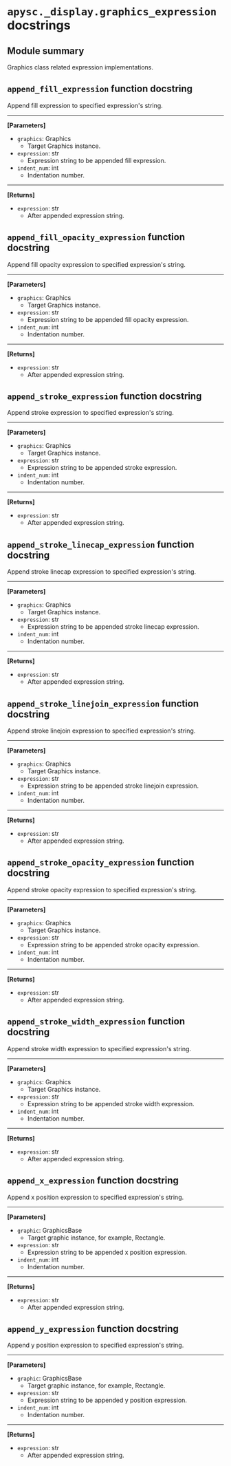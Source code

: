 # `apysc._display.graphics_expression` docstrings

## Module summary

Graphics class related expression implementations.

## `append_fill_expression` function docstring

Append fill expression to specified expression's string.<hr>

**[Parameters]**

- `graphics`: Graphics
  - Target Graphics instance.
- `expression`: str
  - Expression string to be appended fill expression.
- `indent_num`: int
  - Indentation number.

<hr>

**[Returns]**

- `expression`: str
  - After appended expression string.

## `append_fill_opacity_expression` function docstring

Append fill opacity expression to specified expression's string.<hr>

**[Parameters]**

- `graphics`: Graphics
  - Target Graphics instance.
- `expression`: str
  - Expression string to be appended fill opacity expression.
- `indent_num`: int
  - Indentation number.

<hr>

**[Returns]**

- `expression`: str
  - After appended expression string.

## `append_stroke_expression` function docstring

Append stroke expression to specified expression's string.<hr>

**[Parameters]**

- `graphics`: Graphics
  - Target Graphics instance.
- `expression`: str
  - Expression string to be appended stroke expression.
- `indent_num`: int
  - Indentation number.

<hr>

**[Returns]**

- `expression`: str
  - After appended expression string.

## `append_stroke_linecap_expression` function docstring

Append stroke linecap expression to specified expression's string.<hr>

**[Parameters]**

- `graphics`: Graphics
  - Target Graphics instance.
- `expression`: str
  - Expression string to be appended stroke linecap expression.
- `indent_num`: int
  - Indentation number.

<hr>

**[Returns]**

- `expression`: str
  - After appended expression string.

## `append_stroke_linejoin_expression` function docstring

Append stroke linejoin expression to specified expression's string.<hr>

**[Parameters]**

- `graphics`: Graphics
  - Target Graphics instance.
- `expression`: str
  - Expression string to be appended stroke linejoin expression.
- `indent_num`: int
  - Indentation number.

<hr>

**[Returns]**

- `expression`: str
  - After appended expression string.

## `append_stroke_opacity_expression` function docstring

Append stroke opacity expression to specified expression's string.<hr>

**[Parameters]**

- `graphics`: Graphics
  - Target Graphics instance.
- `expression`: str
  - Expression string to be appended stroke opacity expression.
- `indent_num`: int
  - Indentation number.

<hr>

**[Returns]**

- `expression`: str
  - After appended expression string.

## `append_stroke_width_expression` function docstring

Append stroke width expression to specified expression's string.<hr>

**[Parameters]**

- `graphics`: Graphics
  - Target Graphics instance.
- `expression`: str
  - Expression string to be appended stroke width expression.
- `indent_num`: int
  - Indentation number.

<hr>

**[Returns]**

- `expression`: str
  - After appended expression string.

## `append_x_expression` function docstring

Append x position expression to specified expression's string.<hr>

**[Parameters]**

- `graphic`: GraphicsBase
  - Target graphic instance, for example, Rectangle.
- `expression`: str
  - Expression string to be appended x position expression.
- `indent_num`: int
  - Indentation number.

<hr>

**[Returns]**

- `expression`: str
  - After appended expression string.

## `append_y_expression` function docstring

Append y position expression to specified expression's string.<hr>

**[Parameters]**

- `graphic`: GraphicsBase
  - Target graphic instance, for example, Rectangle.
- `expression`: str
  - Expression string to be appended y position expression.
- `indent_num`: int
  - Indentation number.

<hr>

**[Returns]**

- `expression`: str
  - After appended expression string.